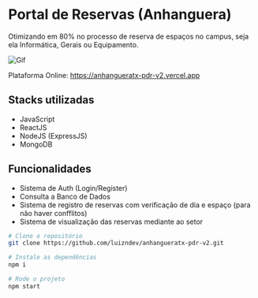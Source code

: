 # Portal de Reservas (Anhanguera)

Otimizando em 80% no processo de reserva de espaços no campus, seja ela Informática, Gerais ou Equipamento.

<img src="https://i.imgur.com/SvyAzil.gif" alt="Gif"  />

Plataforma Online: https://anhangueratx-pdr-v2.vercel.app

## Stacks utilizadas
- JavaScript
- ReactJS
- NodeJS (ExpressJS)
- MongoDB

## Funcionalidades
- Sistema de Auth (Login/Register)
- Consulta a Banco de Dados
- Sistema de registro de reservas com verificação de dia e espaço (para não haver confflitos)
- Sistema de visualização das reservas mediante ao setor

```bash
# Clone o repositório
git clone https://github.com/luizndev/anhangueratx-pdr-v2.git

# Instale as dependências
npm i 

# Rode o projeto
npm start
